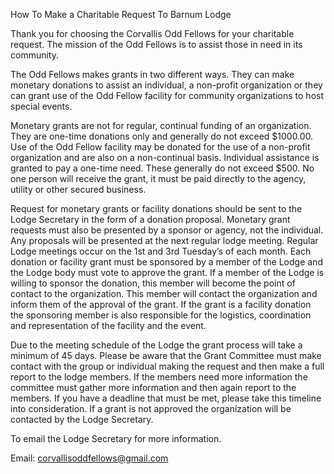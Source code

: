 How To Make a Charitable Request To Barnum Lodge

Thank you for choosing the Corvallis Odd Fellows for your charitable request. The mission of the Odd Fellows is to assist those in need in its community.

The Odd Fellows makes grants in two different ways. They can make monetary donations to assist an individual, a non-profit organization or they can grant use of the Odd Fellow facility for community organizations to host special events.

Monetary grants are not for regular, continual funding of an organization. They are one-time donations only and generally do not exceed $1000.00. Use of the Odd Fellow facility may be donated for the use of a non-profit organization and are also on a non-continual basis. Individual assistance is granted to pay a one-time need. These generally do not exceed $500. No one person will receive the grant, it must be paid directly to the agency, utility or other secured business.

Request for monetary grants or facility donations should be sent to the Lodge Secretary in the form of a donation proposal. Monetary grant requests must also be presented by a sponsor or agency, not the individual. Any proposals will be presented at the next regular lodge meeting. Regular Lodge meetings occur on the 1st and 3rd Tuesday’s of each month. Each donation or facility grant must be sponsored by a member of the Lodge and the Lodge body must vote to approve the grant. If a member of the Lodge is willing to sponsor the donation, this member will become the point of contact to the organization. This member will contact the organization and inform them of the approval of the grant. If the grant is a facility donation the sponsoring member is also responsible for the logistics, coordination and representation of the facility and the event.

Due to the meeting schedule of the Lodge the grant process will take a minimum of 45 days. Please be aware that the Grant Committee must make contact with the group or individual making the request and then make a full report to the lodge members. If the members need more information the committee must gather more information and then again report to the members. If you have a deadline that must be met, please take this timeline into consideration. If a grant is not approved the organization will be contacted by the Lodge Secretary.

To email the Lodge Secretary for more information.

Email: <a href="mailto:corvallisoddfellows@gmail.com">corvallisoddfellows@gmail.com </a>
